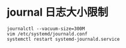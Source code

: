 # journal 日志大小限制

```text
journalctl --vacuum-size=300M
vim /etc/systemd/journald.conf
systemctl restart systemd-journald.service
```

